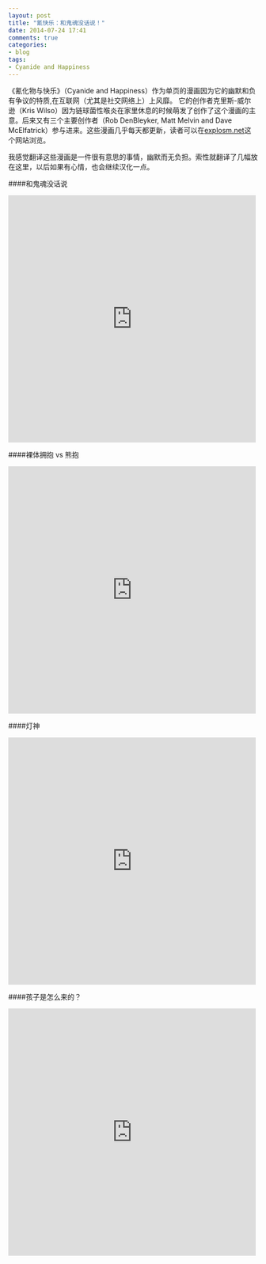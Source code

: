 ```yaml
---
layout: post
title: "氰快乐：和鬼魂没话说！"
date: 2014-07-24 17:41
comments: true
categories: 
- blog
tags:
- Cyanide and Happiness
---
```


《氰化物与快乐》（Cyanide and Happiness）作为单页的漫画因为它的幽默和负有争议的特质,在互联网（尤其是社交网络上）上风靡。  它的创作者克里斯-威尔逊（Kris Wilso）因为链球菌性喉炎在家里休息的时候萌发了创作了这个漫画的主意。后来又有三个主要创作者（Rob DenBleyker, Matt Melvin and Dave McElfatrick）参与进来。这些漫画几乎每天都更新，读者可以在[explosm.net](http://explosm.net/comics/)这个网站浏览。

我感觉翻译这些漫画是一件很有意思的事情，幽默而无负担。索性就翻译了几幅放在这里，以后如果有心情，也会继续汉化一点。

####和鬼魂没话说

<iframe src="https://www.flickr.com/photos/81249546@N07/14730988602/player/" width="500" height="500" frameborder="0" allowfullscreen webkitallowfullscreen mozallowfullscreen oallowfullscreen msallowfullscreen></iframe>


####裸体拥抱 vs 熊抱

<iframe src="https://www.flickr.com/photos/81249546@N07/14544768089/player/" width="500" height="500" frameborder="0" allowfullscreen webkitallowfullscreen mozallowfullscreen oallowfullscreen msallowfullscreen></iframe>


####灯神

<iframe src="https://www.flickr.com/photos/81249546@N07/14708526076/player/" width="500" height="500" frameborder="0" allowfullscreen webkitallowfullscreen mozallowfullscreen oallowfullscreen msallowfullscreen></iframe>

####孩子是怎么来的？

<iframe src="https://www.flickr.com/photos/81249546@N07/14731662675/player/" width="500" height="500" frameborder="0" allowfullscreen webkitallowfullscreen mozallowfullscreen oallowfullscreen msallowfullscreen></iframe>

